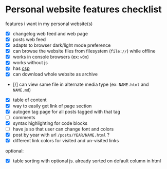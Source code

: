 # Personal website features checklist

features i want in my personal website(s)

- [X] changelog web feed and web page
- [X] posts web feed
- [X] adapts to browser dark/light mode preference
- [X] can browse the website files from filesystem (`file://`) while offline
- [X] works in console browsers (ex: `w3m`)
- [X] works without js
- [X] has [csp](https://developer.mozilla.org/en-US/docs/Web/HTTP/Guides/CSP)
- [X] can download whole website as archive
- [/] can view same file in alternate media type (ex: `NAME.html` and `NAME.md`)
- [X] table of content
- [X] way to easily get link of page section
- [X] autogen tag page for all posts tagged with that tag
- [ ] comments
- [X] syntax highlighting for code blocks
- [ ] have js so that user can change font and colors
- [X] post by year with url `/posts/YEAR/NAME.html` ?
- [X] different link colors for visited and un-visited links

optional:
- [X] table sorting with optional js. already sorted on default column in html
